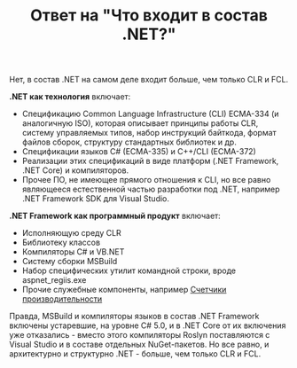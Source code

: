 ﻿---
title: "Ответ на \"Что входит в состав .NET?\""
se.owner.user_id: 240512
se.owner.display_name: "MSDN.WhiteKnight"
se.owner.link: "https://ru.stackoverflow.com/users/240512/msdn-whiteknight"
se.answer_id: 1038075
se.question_id: 1037890
se.post_type: answer
se.is_accepted: False
---
<p>Нет, в состав .NET на самом деле входит больше, чем только CLR и FCL.</p>

<p><strong>.NET как технология</strong> включает:</p>

<ul>
<li>Спецификацию Common Language Infrastructure (CLI) ECMA-334 (и аналогичную ISO), которая описывает принципы работы CLR, систему управляемых типов, набор инструкций байткода, формат файлов сборок, структуру стандартных библиотек и др.</li>
<li>Спецификации языков C# (ECMA-335) и C++/CLI (ECMA-372) </li>
<li>Реализации этих спецификаций в виде платформ (.NET Framework, .NET Core) и компиляторов.</li>
<li>Прочее ПО, не имеющее прямого отношения к CLI, но все равно являющееся естественной частью разработки под .NET, например .NET Framework SDK для Visual Studio.</li>
</ul>

<p><strong>.NET Framework как программный продукт</strong> включает:</p>

<ul>
<li>Исполняющую среду CLR</li>
<li>Библиотеку классов</li>
<li>Компиляторы C# и VB.NET</li>
<li>Систему сборки MSBuild</li>
<li>Набор специфических утилит командной строки, вроде aspnet_regiis.exe</li>
<li>Прочие служебные компоненты, например <a href="https://docs.microsoft.com/ru-ru/dotnet/framework/debug-trace-profile/performance-counters" rel="nofollow noreferrer">Счетчики производительности</a></li>
</ul>

<p>Правда, MSBuild и компиляторы языков в состав .NET Framework включены устаревшие, на уровне C# 5.0, и в .NET Core от их включения уже отказались - вместо этого компиляторы Roslyn поставляются с Visual Studio и в составе отдельных NuGet-пакетов. Но все равно, и архитектурно и структурно .NET - больше, чем только CLR и FCL.</p>
